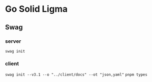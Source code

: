 # Go Solid Ligma

## Swag

### server
`swag init`

### client
`swag init --v3.1 --o "../client/docs" --ot "json,yaml"`
`pnpm types`

